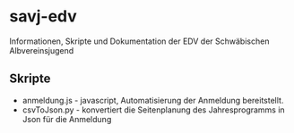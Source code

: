# savj-edv
Informationen, Skripte und Dokumentation der EDV der Schwäbischen Albvereinsjugend

## Skripte
* anmeldung.js - javascript, Automatisierung der Anmeldung bereitstellt.
* csvToJson.py - konvertiert die Seitenplanung des Jahresprogramms in Json für
  die Anmeldung
